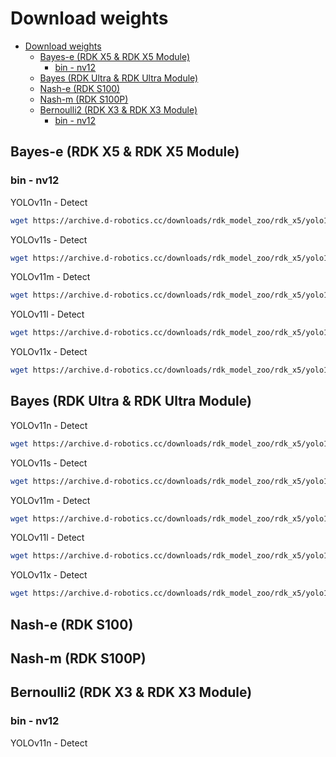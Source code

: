 # Download weights

- [Download weights](#download-weights)
  - [Bayes-e (RDK X5 \& RDK X5 Module)](#bayes-e-rdk-x5--rdk-x5-module)
    - [bin - nv12](#bin---nv12)
  - [Bayes (RDK Ultra \& RDK Ultra Module)](#bayes-rdk-ultra--rdk-ultra-module)
  - [Nash-e (RDK S100)](#nash-e-rdk-s100)
  - [Nash-m (RDK S100P)](#nash-m-rdk-s100p)
  - [Bernoulli2 (RDK X3 \& RDK X3 Module)](#bernoulli2-rdk-x3--rdk-x3-module)
    - [bin - nv12](#bin---nv12-1)



## Bayes-e (RDK X5 & RDK X5 Module)
### bin - nv12
YOLOv11n - Detect
```bash
wget https://archive.d-robotics.cc/downloads/rdk_model_zoo/rdk_x5/yolo11n_detect_bayese_640x640_nv12_modified.bin
```
YOLOv11s - Detect
```bash
wget https://archive.d-robotics.cc/downloads/rdk_model_zoo/rdk_x5/yolo11s_detect_bayese_640x640_nv12_modified.bin
```
YOLOv11m - Detect
```bash
wget https://archive.d-robotics.cc/downloads/rdk_model_zoo/rdk_x5/yolo11m_detect_bayese_640x640_nv12_modified.bin
```
YOLOv11l - Detect
```bash
wget https://archive.d-robotics.cc/downloads/rdk_model_zoo/rdk_x5/yolo11l_detect_bayese_640x640_nv12_modified.bin
```
YOLOv11x - Detect
```bash
wget https://archive.d-robotics.cc/downloads/rdk_model_zoo/rdk_x5/yolo11x_detect_bayese_640x640_nv12_modified.bin
```

## Bayes (RDK Ultra & RDK Ultra Module)
YOLOv11n - Detect
```bash
wget https://archive.d-robotics.cc/downloads/rdk_model_zoo/rdk_x5/yolo11n_detect_bayese_640x640_nv12_modified.bin
```
YOLOv11s - Detect
```bash
wget https://archive.d-robotics.cc/downloads/rdk_model_zoo/rdk_x5/yolo11s_detect_bayese_640x640_nv12_modified.bin
```
YOLOv11m - Detect
```bash
wget https://archive.d-robotics.cc/downloads/rdk_model_zoo/rdk_x5/yolo11m_detect_bayese_640x640_nv12_modified.bin
```
YOLOv11l - Detect
```bash
wget https://archive.d-robotics.cc/downloads/rdk_model_zoo/rdk_x5/yolo11l_detect_bayese_640x640_nv12_modified.bin
```
YOLOv11x - Detect
```bash
wget https://archive.d-robotics.cc/downloads/rdk_model_zoo/rdk_x5/yolo11x_detect_bayese_640x640_nv12_modified.bin
```

## Nash-e (RDK S100)


## Nash-m (RDK S100P)


## Bernoulli2 (RDK X3 & RDK X3 Module)
### bin - nv12
YOLOv11n - Detect
```bash
```